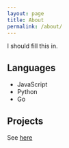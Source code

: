 ```yaml
---
layout: page
title: About
permalink: /about/
---
```


I should fill this in.

## Languages
- JavaScript
- Python
- Go

## Projects
See [here](https://firedrake969.github.io/projects)
